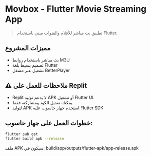 
# Movbox - Flutter Movie Streaming App

> تطبيق بث مباشر للأفلام والقنوات مبني باستخدام Flutter.

## مميزات المشروع
- بث مباشر باستخدام روابط M3U
- تصميم بسيط بلغة Flutter
- تشغيل عبر مشغل BetterPlayer

## ⚠️ ملاحظات للعمل على Replit
- Replit لا يدعم توليد APK أو تشغيل Flutter UI.
- يمكنك تعديل الكود ومشاركته فقط.
- لتوليد APK استخدم جهاز حاسوب عليه Flutter SDK.

## خطوات العمل على جهاز حاسوب:
```bash
flutter pub get
flutter build apk --release
```

ملف APK سيكون في:
build/app/outputs/flutter-apk/app-release.apk

